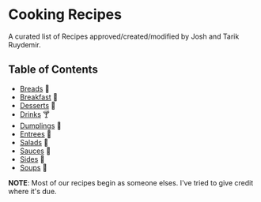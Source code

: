 # Cooking Recipes
A curated list of Recipes approved/created/modified by Josh and Tarik Ruydemir.

## Table of Contents

+ [Breads](breads) :bread:
+ [Breakfast](breakfast) :egg:
+ [Desserts](desserts) :custard:
+ [Drinks](drinks) :cocktail:
+ [Dumplings](dumplings) :sushi:
+ [Entrees](entrees) :spaghetti:
+ [Salads](salads) :leaves:
+ [Sauces](sauces) :butter:
+ [Sides](sides) :rice:
+ [Soups](soups) :stew:

**NOTE**: Most of our recipes begin as someone elses. I've tried to give credit where it's due.
